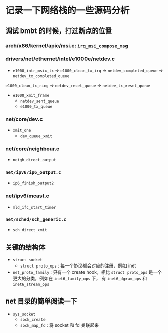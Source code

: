 # 记录一下网络栈的一些源码分析

## 调试 bmbt 的时候，打过断点的位置

### arch/x86/kernel/apic/msi.c: `irq_msi_compose_msg`

### drivers/net/ethernet/intel/e1000e/netdev.c

- `e1000_intr_msix_tx` => `e1000_clean_tx_irq` => `netdev_completed_queue` => `netdev_tx_completed_queue`

`e1000_clean_tx_ring` => `netdev_reset_queue` => `netdev_tx_reset_queue`

- `e1000_xmit_frame`
  - `netdev_sent_queue`
  - `e1000_tx_queue`

### net/core/dev.c
- `xmit_one`
  - `dev_queue_xmit`

### net/core/neighbour.c
- `neigh_direct_output`

### `net/ipv6/ip6_output.c`

- `ip6_finish_output2`

### net/ipv6/mcast.c
- `mld_ifc_start_timer`

### `net/sched/sch_generic.c`
- `sch_direct_xmit`

## 关键的结构体
- `struct socket`
  - `struct proto_ops` : 每一个协议都会对应的注册，例如 inet
- `net_proto_family` : 只有一个 create hook，相比 `struct proto_ops` 是一个更大的分类，例如在 `inet6_family_ops` 下， 有 `inet6_dgram_ops` 和 `inet6_stream_ops`

## net 目录的简单阅读一下

- `sys_socket`
  - `sock_create`
  - `sock_map_fd` : 将 socket 和 fd 关联起来
